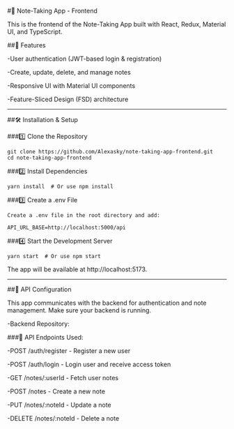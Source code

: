 #📒 Note-Taking App - Frontend

This is the frontend of the Note-Taking App built with React, Redux, Material UI, and TypeScript.

##🚀 Features

-User authentication (JWT-based login & registration)

-Create, update, delete, and manage notes

-Responsive UI with Material UI components

-Feature-Sliced Design (FSD) architecture

---

##🛠️ Installation & Setup

###1️⃣ Clone the Repository

```
git clone https://github.com/Alexasky/note-taking-app-frontend.git
cd note-taking-app-frontend

```

###2️⃣ Install Dependencies

```
yarn install  # Or use npm install

```

###3️⃣ Create a .env File

```
Create a .env file in the root directory and add:

API_URL_BASE=http://localhost:5000/api

```

###4️⃣ Start the Development Server

```
yarn start  # Or use npm start

```

The app will be available at http://localhost:5173.

---

##🔗 API Configuration

This app communicates with the backend for authentication and note management. Make sure your backend is running.

-Backend Repository:

###📝 API Endpoints Used:

-POST /auth/register - Register a new user

-POST /auth/login - Login user and receive access token

-GET /notes/:userId - Fetch user notes

-POST /notes - Create a new note

-PUT /notes/:noteId - Update a note

-DELETE /notes/:noteId - Delete a note

